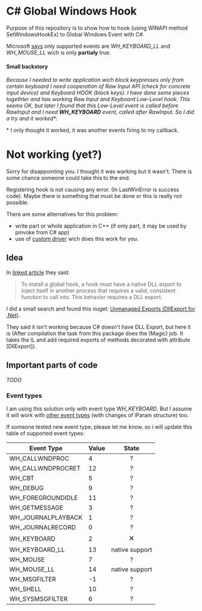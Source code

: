 # C# Global Windows Hook

Purpose of this repository is to show how to hook (using WINAPI method SetWindowsHookEx) to Global Windows Event with C#.

Microsoft [says](https://support.microsoft.com/en-us/help/318804/how-to-set-a-windows-hook-in-visual-c-.net) only supported events are *WH_KEYBOARD_LL* and *WH_MOUSE_LL* wich is only **partialy** true.


#### Small backstory

*Because I needed to write application wich block keypresses only from certain keyboard I need cooperation of Raw&nbsp;Input API (check for concrete input device) and Keyboard HOOK (block keys). I have done some pieces togethter and has working Raw&nbsp;Input and Keyboard Low-Level hook. This seems OK, but later I found that this Low-Level event is called before RawInput and I need **WH_KEYBOARD** event, called after RawInput. So I did a try and it worked\*:*

\* I only thought it worked, it was another events firing to my callback.

# Not working (yet?)
Sorry for disappointing you. I thought it was warking but it wasn't. 
There is some chance someone could take this to the end.

Registering hook is not causing any error. (In LastWinError is success code).
Maybe there is something that must be done or this is really not possible.

There are some alternatives for this problem:
- write part or whole application in C++ (if only part, it may be used by pinvoke from C# app)
- use of [custom driver](http://www.oblita.com/interception) wich does this work for you.

## Idea

In [linked article](https://support.microsoft.com/en-us/help/318804/how-to-set-a-windows-hook-in-visual-c-.net) they said:

> To install a global hook, a hook must have a native DLL export to inject itself in another process that requires a valid, consistent function to call into. This behavior requires a DLL export.

I did a small search and found this nuget: [Unmanaged Exports (DllExport for .Net)](https://www.nuget.org/packages/UnmanagedExports).

They said it isn't working because C# doesn't have DLL Export, but here it is
(After compilation the task from this package does the (Magic) job. It takes the IL and add required exports of methods decorated with attribute [DllExport]).

## Important parts of code

*TODO*

### Event types

I am using this solution only with event type *WH_KEYBOARD*.
But I assume it will work with [other event types](https://msdn.microsoft.com/en-us/library/ms644990(v=vs.85).aspx) (with changes of lParam structure) too.

If someone tested new event type, please let me know, so i will update this table of supported event types:

| Event Type         | Value  | State          |
| ------------------ | ------ | :------------: |
| WH_CALLWNDPROC     | 4      | ?              |
| WH_CALLWNDPROCRET  | 12     | ?              |
| WH_CBT             | 5      | ?              |
| WH_DEBUG           | 9      | ?              |
| WH_FOREGROUNDIDLE  | 11     | ?              |
| WH_GETMESSAGE      | 3      | ?              |
| WH_JOURNALPLAYBACK | 1      | ?              |
| WH_JOURNALRECORD   | 0      | ?              |
| WH_KEYBOARD        | 2      | &#128473;      | #&#10004;
| WH_KEYBOARD_LL     | 13     | native support |
| WH_MOUSE           | 7      | ?              |
| WH_MOUSE_LL        | 14     | native support |
| WH_MSGFILTER       | -1     | ?              |
| WH_SHELL           | 10     | ?              |
| WH_SYSMSGFILTER    | 6      | ?              |

